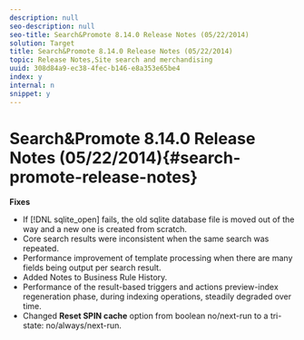 ```yaml
---
description: null
seo-description: null
seo-title: Search&Promote 8.14.0 Release Notes (05/22/2014)
solution: Target
title: Search&Promote 8.14.0 Release Notes (05/22/2014)
topic: Release Notes,Site search and merchandising
uuid: 308d84a9-ec38-4fec-b146-e8a353e65be4
index: y
internal: n
snippet: y
---
```


# Search&Promote 8.14.0 Release Notes (05/22/2014){#search-promote-release-notes}

 **Fixes**

* If [!DNL sqlite_open] fails, the old sqlite database file is moved out of the way and a new one is created from scratch. 
* Core search results were inconsistent when the same search was repeated. 
* Performance improvement of template processing when there are many fields being output per search result. 
* Added Notes to Business Rule History. 
* Performance of the result-based triggers and actions preview-index regeneration phase, during indexing operations, steadily degraded over time. 
* Changed **Reset SPIN cache** option from boolean no/next-run to a tri-state: no/always/next-run.


